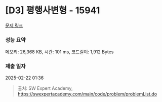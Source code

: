 # [D3] 평행사변형 - 15941 

[문제 링크](https://swexpertacademy.com/main/code/problem/problemDetail.do?contestProbId=AYVgOZEKOpcDFAQK) 

### 성능 요약

메모리: 26,368 KB, 시간: 101 ms, 코드길이: 1,912 Bytes

### 제출 일자

2025-02-22 01:36



> 출처: SW Expert Academy, https://swexpertacademy.com/main/code/problem/problemList.do